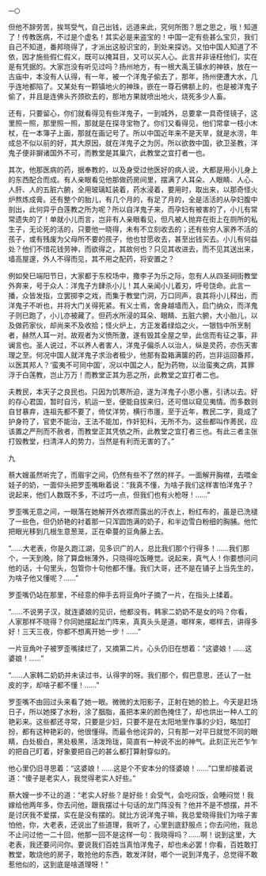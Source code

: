     一〇 

   但他不辞劳苦，挨骂受气，自己出钱，远道来此，究何所图？思之思之，哦！知道了！传教医病，不过是个虚名！其实必是来盗宝的！中国一定有些甚么宝贝，我们自己不知道，番邦晓得了，才派出这般识宝的，到处来探访。又怕中国人知道了不依，因才施些假仁假义，既可以掩耳目，又可以买人心。此言并非诬枉他们，实在是有凭据的。大家岂没有听见过吗？扬州地方，有一根大禹王镇水的神铁，放在一古庙中，本没有人认得，有一年，被一个洋鬼子偷去了，那年，扬州便遭大水，几乎连地都陷了。又某处有一颗镇地火的神珠，嵌在一尊石佛额上的，也是被洋鬼子偷了，并且是连佛头齐颈砍去的，那地方果就喷出地火，烧死多少人畜。

   还有，只要留心，你们就看得见有些洋鬼子，一到城外，总要拿一具奇怪镜子，这里照一照，那里照一照，那就是在探寻宝物了。你们又看得见，他们常拿一枝小木杖，在一本簿子上画，那就在画记号了。所以中国近年来不是天旱，就是水涝，年成总不似以前的好，其大原因，就在洋鬼子之为厉。所以欲救中国，欲卫圣教，洋鬼子便非摒诸国外不可，而教堂是其巢穴，此教堂之宜打者一也。

   其次，他那医病的药，据奉教的，以及身受过他医好的病人说，大都是用小儿身上的东西配合而成。有人亲眼看见他那做药房间里，摆满了人耳朵、人眼睛、人心、人肝、人的五脏六腑，全用玻璃缸装着，药水浸着，要用时，取出来，以那奇怪火炉熬炼成膏。还有整个的胎儿，有几个月的，有足了月的，全是活活的从孕妇腹中剖出，此何异乎白莲教之所为呢？所以自洋鬼子来，而孕妇有被害的了，小儿有常常遗失的了！单就小儿而言，岂非有人亲眼看见，但凡被人抛弃在街上在厕所的私生子，无论死的活的，只要他一晓得，未有不立刻收去的；还有些穷人家养不活的孩子，或有残废为父母所不要的孩子，他也甘愿收去，甚至出钱买去。小儿有何益处？他们不惜花钱劳神，而欲得之，其故何也？只见其收进去，而不见其送出来，墙高屋邃，外人不得而见，其不用之配药，将安置之？

   例如癸巳端阳节日，大家都于东校场中，撒李子为乐之际，忽有人从四圣祠街教堂外奔来，号于众人：洋鬼子方肆杀小儿！其人亲闻小儿着刃，呼号饶命。此言一播，众皆发指，立罢掷李之戏，而集于教堂门洞，万口同声，哀其将小儿释出，而洋鬼子不听也，并将大门关得死紧。有义士焉，舍身越墙而入，启门纳众，而洋鬼子则已跑了，小儿亦被藏了。但药水所浸的耳朵、眼睛、五脏六腑，大小胎儿，以及做药家伙，却尚来不及收拾；怪火炉上，方正发着绿焰之火，一银铛中所烹制者，赫然人耳一对。故观者为义愤所激，遂有毁其全屋之举，此信而有征之事，非谰言也。圣人说过，不以养人者害人，洋鬼子偏杀人以治人，纵是灵药，亦伤天害理之至。何况中国人就洋鬼子求治者极少，他那有盈箱满箧的药，岂非运回番邦，以医其邦人？‘蛮夷不可同中国’，况以中国之人，配为药物，以治蛮夷之病，其罪浮于白莲教，岂止万万！而教堂正其为恶之所，此教堂之宜打者二也。

   夫教民，本天子之良民也。只因为饥寒所迫，遂为洋鬼子小恩小惠，引诱以去。好的存心君国，暂时自污，机运一至，便能自拔来归，还可借以窥见夷情。而多数则自甘暴弃，连祖先都不要了，倚仗洋势，横行市廛，至于近年，教民二字，竟成了护身符了，官吏不能治，王法不能加，作奸犯科，无所不为。这些都叫作莠民，应该置之严刑而不赦者，而教堂正其凭依之所，此教堂之宜打者三也。有此三者主张打毁教堂，扫清洋人的势力，当然是有利而无害的了。”

   九

   蔡大嫂虽然听完了，而眉宇之间，仍然有些不了然的样子。一面解开胸襟，去喂金娃子的奶，一面仰头把罗歪嘴瞅着说：“我真不懂，为啥子我们这样害怕洋鬼子？说起来，他们人数既不多，不过巧一点，但我们也有火枪呀！……”

   罗歪嘴无意之间，一眼落在她解开外衣襟而露出的汗衣上，粉红布的，虽是已洗褪了一些色，但仍娇艳的衬着那一只浑圆饱满的奶子，和半边雪白粉细的胸脯。他忙把眼光移到几根生意葱茏，正在牵蔓的豆角藤上去。

   “……大老表，你是久跑江湖，见多识广的人，总比我们那个行得多！……我们那个，一天到晚，除了算盘帐薄外，只晓得吃饭睡觉。说起来，真气人！你要想问问他的话，十句里头，包管你十句他都不懂。我们大哥，还不是在铺子上当先生的，为啥子他又懂呢？……”

   罗歪嘴仍站在那里，不经意的伸手去将豆角叶子摘了一片，在指头上揉着。

   “……不说男子汉，就连婆娘的见识，他都没有。韩家二奶奶不是女的吗？你看，人家那样不晓得？你同她摆起龙门阵来，真真头头是道，啷样来，啷样去，讲得多好！三天三夜，你都不想离开她一步！……”

   一片豆角叶子被罗歪嘴揉烂了，又摘第二片。心头仍旧在想着：“这婆娘！……这婆娘！……”

   “……人家韩二奶奶并未读过书，认得字的呀。我们那个，假巴意思，还认了一肚皮的字，却啥子都不懂！……”

   罗歪嘴不由回过头来看了她一眼。微微的太阳影子，正射在她的脸上。今天是赶场日子，所以她搽了水粉，涂了胭脂，虽把本来的颜色掩住了，却也烘出一种人工的艳彩来。这些都还寻常，只要是少妇，只要不是在太阳地里作事的少妇，略加打扮，都有这种艳彩的，他很懂得。而最令他诧异的，只有那一对平日就觉不同的眼睛，白处极白，黑处极黑，活泼玲珑，简直有一种说不出的神气。此刻正光芒乍乍的把自己盯着，好象要把自己的甚么都打算射穿似的。

   他心里仍旧寻思着：“这婆娘！……这是个不安本分的怪婆娘！……”口里却接着说道：“傻子是老实人，我觉得老实人好些。”

   蔡大嫂一步不让的道：“老实人好些？是好些！会受气，会吃闷饭，会睡闷觉！我嫁给他两年多，你去问他，跟我摆过十句话的龙门阵没有？他并不是不想摆，并不是讨厌我不爱摆，实在是没有摆的。就比方说洋鬼子嘛，我总爱晓得我们为啥子害怕他，你，大老表，还说出了些道理，我听了，心里到底舒服点；你去问他，我总不止问过他一二十回，他那一回不是这样一句：我晓得吗？……啊！说到这里，大老表，我还要问问你。要说我们百姓当真怕洋鬼子，却也未必罢！你看，百姓敢打教堂，敢烧他的房子，敢抢他的东西，敢发洋财，啷个一说到洋鬼子，总觉得不敢惹他似的，这到底是啥道理呀！”

